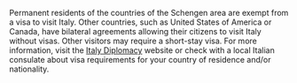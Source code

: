 Permanent residents of the countries of the Schengen area are exempt from a visa to visit Italy. Other countries, such as United States of America or Canada, have bilateral agreements allowing their citizens to visit Italy without visas. Other visitors may require a short-stay visa. For more information, visit the [Italy Diplomacy](https://vistoperitalia.esteri.it/home/en) website or check with a local Italian consulate about visa requirements for your country of residence and/or nationality.